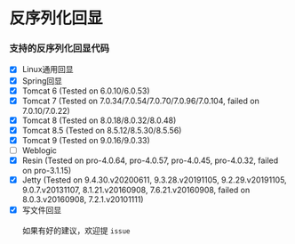 # 反序列化回显

### 支持的反序列化回显代码
- [x] Linux通用回显
- [x] Spring回显
- [x] Tomcat 6 (Tested on 6.0.10/6.0.53)
- [x] Tomcat 7 (Tested on 7.0.34/7.0.54/7.0.70/7.0.96/7.0.104, failed on 7.0.10/7.0.22)
- [x] Tomcat 8 (Tested on 8.0.18/8.0.32/8.0.48)
- [x] Tomcat 8.5 (Tested on 8.5.12/8.5.30/8.5.56)
- [x] Tomcat 9 (Tested on 9.0.16/9.0.33)
- [ ] Weblogic
- [x] Resin (Tested on pro-4.0.64, pro-4.0.57, pro-4.0.45, pro-4.0.32, failed on pro-3.1.15)
- [x] Jetty (Tested on 9.4.30.v20200611, 9.3.28.v20191105, 9.2.29.v20191105, 9.0.7.v20131107, 8.1.21.v20160908, 7.6.21.v20160908,
failed on 8.0.3.v20160908, 7.2.1.v20101111)
- [x] 写文件回显
<br/><br/>
如果有好的建议，欢迎提 ```issue```
